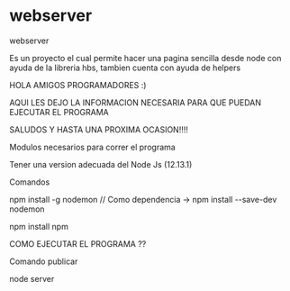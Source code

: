 # webserver
webserver

Es un proyecto el cual permite hacer una pagina sencilla desde node con ayuda de la libreria hbs, tambien cuenta con ayuda de helpers 

HOLA AMIGOS PROGRAMADORES :)

AQUI LES DEJO LA INFORMACION NECESARIA PARA QUE PUEDAN EJECUTAR EL PROGRAMA

SALUDOS Y HASTA UNA PROXIMA OCASION!!!!

Modulos necesarios para correr el programa

Tener una version adecuada del Node Js (12.13.1)

Comandos

npm install -g nodemon // Como dependencia -> npm install --save-dev nodemon

npm install npm

COMO EJECUTAR EL PROGRAMA ??

Comando publicar

node server 
